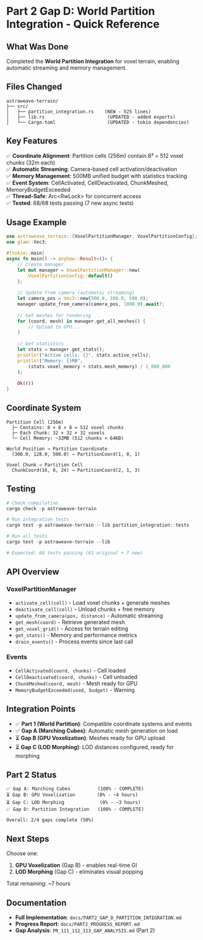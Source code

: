 # Part 2 Gap D: World Partition Integration - Quick Reference

## What Was Done

Completed the **World Partition Integration** for voxel terrain, enabling automatic streaming and memory management.

## Files Changed

```
astraweave-terrain/
├── src/
│   ├── partition_integration.rs    (NEW - 525 lines)
│   ├── lib.rs                       (UPDATED - added exports)
│   └── Cargo.toml                   (UPDATED - tokio dependencies)
```

## Key Features

✅ **Coordinate Alignment**: Partition cells (256m) contain 8³ = 512 voxel chunks (32m each)  
✅ **Automatic Streaming**: Camera-based cell activation/deactivation  
✅ **Memory Management**: 500MB unified budget with statistics tracking  
✅ **Event System**: CellActivated, CellDeactivated, ChunkMeshed, MemoryBudgetExceeded  
✅ **Thread-Safe**: Arc<RwLock<VoxelGrid>> for concurrent access  
✅ **Tested**: 68/68 tests passing (7 new async tests)  

## Usage Example

```rust
use astraweave_terrain::{VoxelPartitionManager, VoxelPartitionConfig};
use glam::Vec3;

#[tokio::main]
async fn main() -> anyhow::Result<()> {
    // Create manager
    let mut manager = VoxelPartitionManager::new(
        VoxelPartitionConfig::default()
    );
    
    // Update from camera (automatic streaming)
    let camera_pos = Vec3::new(500.0, 100.0, 500.0);
    manager.update_from_camera(camera_pos, 1000.0).await?;
    
    // Get meshes for rendering
    for (coord, mesh) in manager.get_all_meshes() {
        // Upload to GPU...
    }
    
    // Get statistics
    let stats = manager.get_stats();
    println!("Active cells: {}", stats.active_cells);
    println!("Memory: {}MB", 
        (stats.voxel_memory + stats.mesh_memory) / 1_000_000
    );
    
    Ok(())
}
```

## Coordinate System

```
Partition Cell (256m)
  ├─ Contains: 8 × 8 × 8 = 512 voxel chunks
  ├─ Each Chunk: 32 × 32 × 32 voxels
  └─ Cell Memory: ~32MB (512 chunks × 64KB)

World Position → Partition Coordinate
  (300.0, 128.0, 500.0) → PartitionCoord(1, 0, 1)

Voxel Chunk → Partition Cell
  ChunkCoord(16, 8, 24) → PartitionCoord(2, 1, 3)
```

## Testing

```powershell
# Check compilation
cargo check -p astraweave-terrain

# Run integration tests
cargo test -p astraweave-terrain --lib partition_integration::tests

# Run all tests
cargo test -p astraweave-terrain --lib

# Expected: 68 tests passing (61 original + 7 new)
```

## API Overview

### VoxelPartitionManager
- `activate_cell(cell)` - Load voxel chunks + generate meshes
- `deactivate_cell(cell)` - Unload chunks + free memory
- `update_from_camera(pos, distance)` - Automatic streaming
- `get_mesh(coord)` - Retrieve generated mesh
- `get_voxel_grid()` - Access for terrain editing
- `get_stats()` - Memory and performance metrics
- `drain_events()` - Process events since last call

### Events
- `CellActivated(coord, chunks)` - Cell loaded
- `CellDeactivated(coord, chunks)` - Cell unloaded
- `ChunkMeshed(coord, mesh)` - Mesh ready for GPU
- `MemoryBudgetExceeded(used, budget)` - Warning

## Integration Points

- ✅ **Part 1 (World Partition)**: Compatible coordinate systems and events
- ✅ **Gap A (Marching Cubes)**: Automatic mesh generation on load
- ⏳ **Gap B (GPU Voxelization)**: Meshes ready for GPU upload
- ⏳ **Gap C (LOD Morphing)**: LOD distances configured, ready for morphing

## Part 2 Status

```
✅ Gap A: Marching Cubes          (100% - COMPLETE)
⏳ Gap B: GPU Voxelization        (0% - ~4 hours)
⏳ Gap C: LOD Morphing             (0% - ~3 hours)
✅ Gap D: Partition Integration   (100% - COMPLETE)

Overall: 2/4 gaps complete (50%)
```

## Next Steps

Choose one:
1. **GPU Voxelization** (Gap B) - enables real-time GI
2. **LOD Morphing** (Gap C) - eliminates visual popping

Total remaining: ~7 hours

## Documentation

- **Full Implementation**: `docs/PART2_GAP_D_PARTITION_INTEGRATION.md`
- **Progress Report**: `docs/PART2_PROGRESS_REPORT.md`
- **Gap Analysis**: `PR_111_112_113_GAP_ANALYSIS.md` (Part 2)
